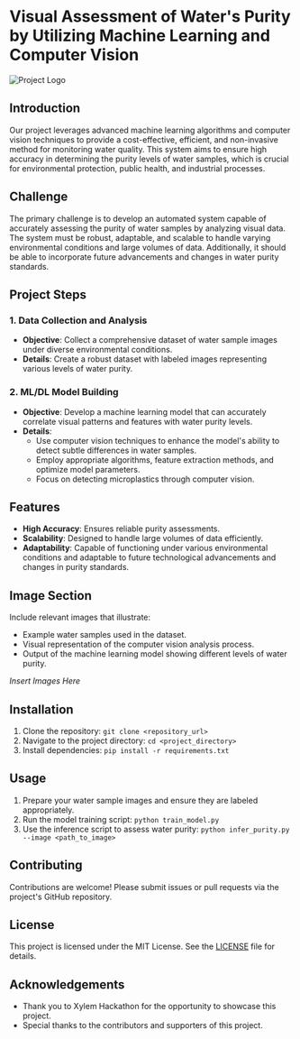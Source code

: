 # Visual Assessment of Water's Purity by Utilizing Machine Learning and Computer Vision

![Project Logo](path/to/logo.png)

## Introduction

Our project leverages advanced machine learning algorithms and computer vision techniques to provide a cost-effective, efficient, and non-invasive method for monitoring water quality. This system aims to ensure high accuracy in determining the purity levels of water samples, which is crucial for environmental protection, public health, and industrial processes.

## Challenge

The primary challenge is to develop an automated system capable of accurately assessing the purity of water samples by analyzing visual data. The system must be robust, adaptable, and scalable to handle varying environmental conditions and large volumes of data. Additionally, it should be able to incorporate future advancements and changes in water purity standards.

## Project Steps

### 1. Data Collection and Analysis
- **Objective**: Collect a comprehensive dataset of water sample images under diverse environmental conditions.
- **Details**: Create a robust dataset with labeled images representing various levels of water purity.

### 2. ML/DL Model Building
- **Objective**: Develop a machine learning model that can accurately correlate visual patterns and features with water purity levels.
- **Details**: 
  - Use computer vision techniques to enhance the model's ability to detect subtle differences in water samples.
  - Employ appropriate algorithms, feature extraction methods, and optimize model parameters.
  - Focus on detecting microplastics through computer vision.

## Features
- **High Accuracy**: Ensures reliable purity assessments.
- **Scalability**: Designed to handle large volumes of data efficiently.
- **Adaptability**: Capable of functioning under various environmental conditions and adaptable to future technological advancements and changes in purity standards.

## Image Section

Include relevant images that illustrate:
- Example water samples used in the dataset.
- Visual representation of the computer vision analysis process.
- Output of the machine learning model showing different levels of water purity.

*Insert Images Here*

## Installation

1. Clone the repository: `git clone <repository_url>`
2. Navigate to the project directory: `cd <project_directory>`
3. Install dependencies: `pip install -r requirements.txt`

## Usage

1. Prepare your water sample images and ensure they are labeled appropriately.
2. Run the model training script: `python train_model.py`
3. Use the inference script to assess water purity: `python infer_purity.py --image <path_to_image>`

## Contributing

Contributions are welcome! Please submit issues or pull requests via the project's GitHub repository.

## License

This project is licensed under the MIT License. See the [LICENSE](LICENSE) file for details.

## Acknowledgements

- Thank you to Xylem Hackathon for the opportunity to showcase this project.
- Special thanks to the contributors and supporters of this project.
